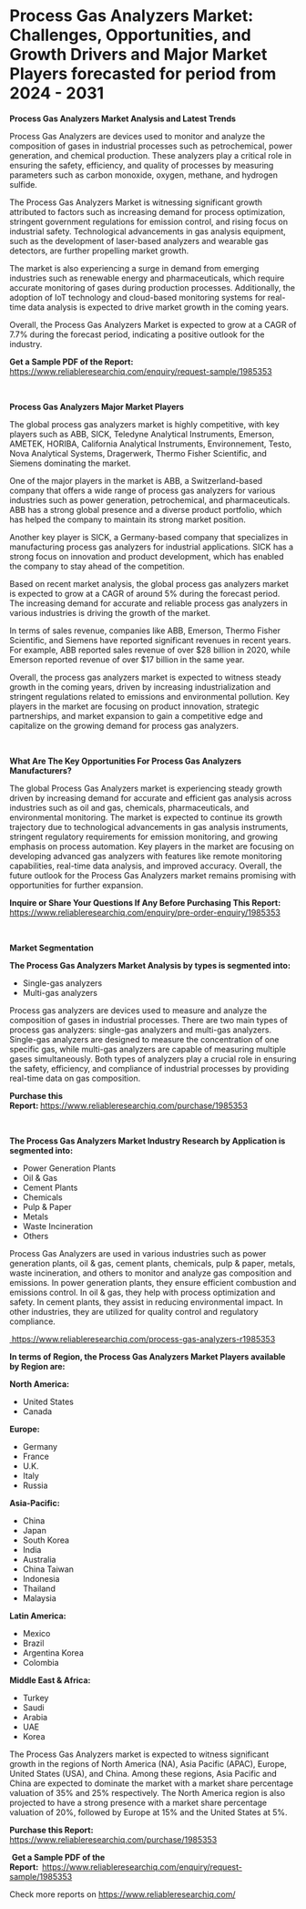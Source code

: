 <p><h1>Process Gas Analyzers Market: Challenges, Opportunities, and Growth Drivers and Major Market Players forecasted for period from 2024 - 2031</h1></p><p><strong>Process Gas Analyzers Market Analysis and Latest Trends</strong></p>
<p><p>Process Gas Analyzers are devices used to monitor and analyze the composition of gases in industrial processes such as petrochemical, power generation, and chemical production. These analyzers play a critical role in ensuring the safety, efficiency, and quality of processes by measuring parameters such as carbon monoxide, oxygen, methane, and hydrogen sulfide.</p><p>The Process Gas Analyzers Market is witnessing significant growth attributed to factors such as increasing demand for process optimization, stringent government regulations for emission control, and rising focus on industrial safety. Technological advancements in gas analysis equipment, such as the development of laser-based analyzers and wearable gas detectors, are further propelling market growth.</p><p>The market is also experiencing a surge in demand from emerging industries such as renewable energy and pharmaceuticals, which require accurate monitoring of gases during production processes. Additionally, the adoption of IoT technology and cloud-based monitoring systems for real-time data analysis is expected to drive market growth in the coming years.</p><p>Overall, the Process Gas Analyzers Market is expected to grow at a CAGR of 7.7% during the forecast period, indicating a positive outlook for the industry.</p></p>
<p><strong>Get a Sample PDF of the Report:&nbsp;</strong> <a href="https://www.reliableresearchiq.com/enquiry/request-sample/1985353">https://www.reliableresearchiq.com/enquiry/request-sample/1985353</a></p>
<p>&nbsp;</p>
<p><strong>Process Gas Analyzers Major Market Players</strong></p>
<p><p>The global process gas analyzers market is highly competitive, with key players such as ABB, SICK, Teledyne Analytical Instruments, Emerson, AMETEK, HORIBA, California Analytical Instruments, Environnement, Testo, Nova Analytical Systems, Dragerwerk, Thermo Fisher Scientific, and Siemens dominating the market.</p><p>One of the major players in the market is ABB, a Switzerland-based company that offers a wide range of process gas analyzers for various industries such as power generation, petrochemical, and pharmaceuticals. ABB has a strong global presence and a diverse product portfolio, which has helped the company to maintain its strong market position.</p><p>Another key player is SICK, a Germany-based company that specializes in manufacturing process gas analyzers for industrial applications. SICK has a strong focus on innovation and product development, which has enabled the company to stay ahead of the competition.</p><p>Based on recent market analysis, the global process gas analyzers market is expected to grow at a CAGR of around 5% during the forecast period. The increasing demand for accurate and reliable process gas analyzers in various industries is driving the growth of the market.</p><p>In terms of sales revenue, companies like ABB, Emerson, Thermo Fisher Scientific, and Siemens have reported significant revenues in recent years. For example, ABB reported sales revenue of over $28 billion in 2020, while Emerson reported revenue of over $17 billion in the same year.</p><p>Overall, the process gas analyzers market is expected to witness steady growth in the coming years, driven by increasing industrialization and stringent regulations related to emissions and environmental pollution. Key players in the market are focusing on product innovation, strategic partnerships, and market expansion to gain a competitive edge and capitalize on the growing demand for process gas analyzers.</p></p>
<p>&nbsp;</p>
<p><strong>What Are The Key Opportunities For Process Gas Analyzers Manufacturers?</strong></p>
<p><p>The global Process Gas Analyzers market is experiencing steady growth driven by increasing demand for accurate and efficient gas analysis across industries such as oil and gas, chemicals, pharmaceuticals, and environmental monitoring. The market is expected to continue its growth trajectory due to technological advancements in gas analysis instruments, stringent regulatory requirements for emission monitoring, and growing emphasis on process automation. Key players in the market are focusing on developing advanced gas analyzers with features like remote monitoring capabilities, real-time data analysis, and improved accuracy. Overall, the future outlook for the Process Gas Analyzers market remains promising with opportunities for further expansion.</p></p>
<p><strong>Inquire or Share Your Questions If Any Before Purchasing This Report:</strong> <a href="https://www.reliableresearchiq.com/enquiry/pre-order-enquiry/1985353">https://www.reliableresearchiq.com/enquiry/pre-order-enquiry/1985353</a></p>
<p>&nbsp;</p>
<p><strong>Market Segmentation</strong></p>
<p><strong>The Process Gas Analyzers Market Analysis by types is segmented into:</strong></p>
<p><ul><li>Single-gas analyzers</li><li>Multi-gas analyzers</li></ul></p>
<p><p>Process gas analyzers are devices used to measure and analyze the composition of gases in industrial processes. There are two main types of process gas analyzers: single-gas analyzers and multi-gas analyzers. Single-gas analyzers are designed to measure the concentration of one specific gas, while multi-gas analyzers are capable of measuring multiple gases simultaneously. Both types of analyzers play a crucial role in ensuring the safety, efficiency, and compliance of industrial processes by providing real-time data on gas composition.</p></p>
<p><strong>Purchase this Report:&nbsp;</strong><a href="https://www.reliableresearchiq.com/purchase/1985353">https://www.reliableresearchiq.com/purchase/1985353</a></p>
<p>&nbsp;</p>
<p><strong>The Process Gas Analyzers Market Industry Research by Application is segmented into:</strong></p>
<p><ul><li>Power Generation Plants</li><li>Oil & Gas</li><li>Cement Plants</li><li>Chemicals</li><li>Pulp & Paper</li><li>Metals</li><li>Waste Incineration</li><li>Others</li></ul></p>
<p><p>Process Gas Analyzers are used in various industries such as power generation plants, oil & gas, cement plants, chemicals, pulp & paper, metals, waste incineration, and others to monitor and analyze gas composition and emissions. In power generation plants, they ensure efficient combustion and emissions control. In oil & gas, they help with process optimization and safety. In cement plants, they assist in reducing environmental impact. In other industries, they are utilized for quality control and regulatory compliance.</p></p>
<p><a href="https://www.reliableresearchiq.com/process-gas-analyzers-r1985353">&nbsp;https://www.reliableresearchiq.com/process-gas-analyzers-r1985353</a></p>
<p><strong>In terms of Region, the Process Gas Analyzers Market Players available by Region are:</strong></p>
<p>
    <p> <strong> North America: </strong>
        <ul>
            <li>United States</li>
            <li>Canada</li>
        </ul>
        </p> 
    <p> <strong> Europe: </strong>
        <ul>
            <li>Germany</li>
            <li>France</li>
            <li>U.K.</li>
            <li>Italy</li>
            <li>Russia</li>
        </ul>
        </p> 
    <p> <strong> Asia-Pacific: </strong>
        <ul>
            <li>China</li>
            <li>Japan</li>
            <li>South Korea</li>
            <li>India</li>
            <li>Australia</li>
            <li>China Taiwan</li>
            <li>Indonesia</li>
            <li>Thailand</li>
            <li>Malaysia</li>
        </ul>
        </p> 
    <p> <strong> Latin America: </strong>
        <ul>
            <li>Mexico</li>
            <li>Brazil</li>
            <li>Argentina Korea</li>
            <li>Colombia</li>
        </ul>
        </p> 
    <p> <strong> Middle East & Africa: </strong>
        <ul>
            <li>Turkey</li>
            <li>Saudi</li>
            <li>Arabia</li>
            <li>UAE</li>
            <li>Korea</li>
        </ul>
    </p>
    </p>
<p><p>The Process Gas Analyzers market is expected to witness significant growth in the regions of North America (NA), Asia Pacific (APAC), Europe, United States (USA), and China. Among these regions, Asia Pacific and China are expected to dominate the market with a market share percentage valuation of 35% and 25% respectively. The North America region is also projected to have a strong presence with a market share percentage valuation of 20%, followed by Europe at 15% and the United States at 5%.</p></p>
<p><strong>Purchase this Report: </strong><a href="https://www.reliableresearchiq.com/purchase/1985353">https://www.reliableresearchiq.com/purchase/1985353</a></p>
<p>&nbsp;<strong>Get a Sample PDF of the Report:&nbsp;&nbsp;</strong><a href="https://www.reliableresearchiq.com/enquiry/request-sample/1985353">https://www.reliableresearchiq.com/enquiry/request-sample/1985353</a></p>
<p><strong></strong></p>
<p>Check more reports on <a href="https://www.reliableresearchiq.com/">https://www.reliableresearchiq.com/</a></p>